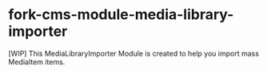 # fork-cms-module-media-library-importer
[WIP] This MediaLibraryImporter Module is created to help you import mass MediaItem items.

